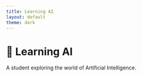 ```yaml
---
title: Learning AI
layout: default
theme: dark
---
```


# 🧠 Learning AI

A student exploring the world of Artificial Intelligence.
